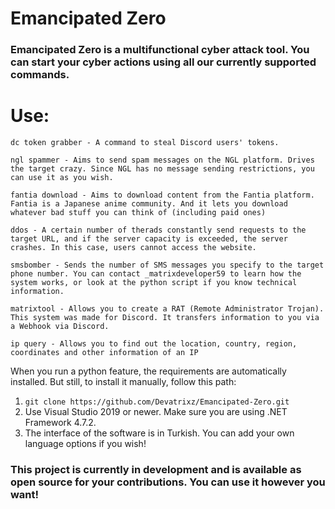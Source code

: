 # Emancipated Zero

### Emancipated Zero is a multifunctional cyber attack tool. You can start your cyber actions using all our currently supported commands.

# Use:
```
dc token grabber - A command to steal Discord users' tokens.

ngl spammer - Aims to send spam messages on the NGL platform. Drives the target crazy. Since NGL has no message sending restrictions, you can use it as you wish.
 
fantia download - Aims to download content from the Fantia platform. Fantia is a Japanese anime community. And it lets you download whatever bad stuff you can think of (including paid ones)

ddos - A certain number of therads constantly send requests to the target URL, and if the server capacity is exceeded, the server crashes. In this case, users cannot access the website.

smsbomber - Sends the number of SMS messages you specify to the target phone number. You can contact _matrixdeveloper59 to learn how the system works, or look at the python script if you know technical information.

matrixtool - Allows you to create a RAT (Remote Administrator Trojan). This system was made for Discord. It transfers information to you via a Webhook via Discord.

ip query - Allows you to find out the location, country, region, coordinates and other information of an IP
```

When you run a python feature, the requirements are automatically installed. But still, to install it manually, follow this path:

1. ``git clone https://github.com/Devatrixz/Emancipated-Zero.git``
2. Use Visual Studio 2019 or newer. Make sure you are using .NET Framework 4.7.2.
3. The interface of the software is in Turkish. You can add your own language options if you wish!

### This project is currently in development and is available as open source for your contributions. You can use it however you want!
